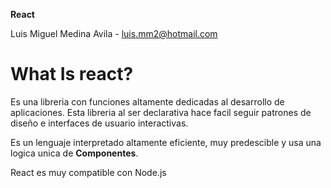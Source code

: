 **React**

Luis Miguel Medina Avila - luis.mm2@hotmail.com

# What Is react?

Es una libreria con funciones altamente dedicadas al desarrollo de aplicaciones. Esta libreria al ser declarativa hace facil seguir patrones de diseño e interfaces de usuario interactivas.

Es un lenguaje interpretado altamente eficiente, muy predescible y usa una logica unica de **Componentes**.

React es muy compatible con Node.js 